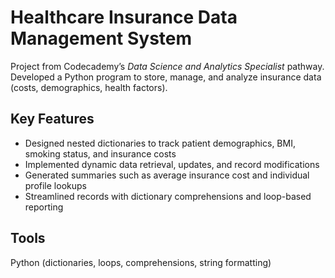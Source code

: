 # Healthcare Insurance Data Management System

Project from Codecademy’s *Data Science and Analytics Specialist* pathway.  
Developed a Python program to store, manage, and analyze insurance data (costs, demographics, health factors).

## Key Features
- Designed nested dictionaries to track patient demographics, BMI, smoking status, and insurance costs  
- Implemented dynamic data retrieval, updates, and record modifications  
- Generated summaries such as average insurance cost and individual profile lookups  
- Streamlined records with dictionary comprehensions and loop-based reporting  

## Tools
Python (dictionaries, loops, comprehensions, string formatting)
